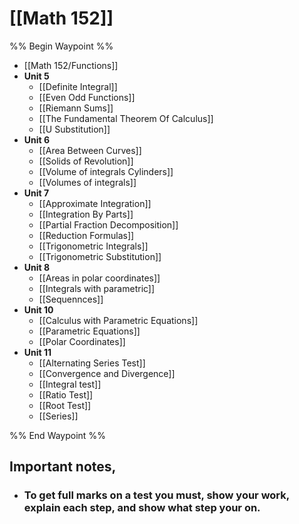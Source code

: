 # [[Math 152]]
%% Begin Waypoint %%
- [[Math 152/Functions]]
- **Unit 5**
	- [[Definite Integral]]
	- [[Even Odd Functions]]
	- [[Riemann Sums]]
	- [[The Fundamental Theorem Of Calculus]]
	- [[U Substitution]]
- **Unit 6**
	- [[Area Between Curves]]
	- [[Solids of Revolution]]
	- [[Volume of integrals Cylinders]]
	- [[Volumes of integrals]]
- **Unit 7**
	- [[Approximate Integration]]
	- [[Integration By Parts]]
	- [[Partial Fraction Decomposition]]
	- [[Reduction Formulas]]
	- [[Trigonometric Integrals]]
	- [[Trigonometric Substitution]]
- **Unit 8**
	- [[Areas in polar coordinates]]
	- [[Integrals with parametric]]
	- [[Sequennces]]
- **Unit 10**
	- [[Calculus with Parametric Equations]]
	- [[Parametric Equations]]
	- [[Polar Coordinates]]
- **Unit 11**
	- [[Alternating Series Test]]
	- [[Convergence and Divergence]]
	- [[Integral test]]
	- [[Ratio Test]]
	- [[Root Test]]
	- [[Series]]

%% End Waypoint %%

## Important notes,


- ### To get full marks on a test you must, show your work, explain each step, and show what step your on.

